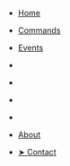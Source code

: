 * [Home](/)

* [Commands](/commands/index)
* [Events](/events/index)

* []()
* []()
* []()
* []()


* [About](/about/index)
* [➤ Contact](/contact/index)




